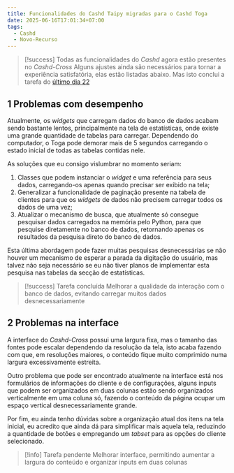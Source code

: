 ```yaml
---
title: Funcionalidades do Cashd Taipy migradas para o Cashd Toga
date: 2025-06-16T17:01:34+07:00
tags:
  - Cashd
  - Novo-Recurso
---
```


> [!success] Todas as funcionalidades do *Cashd* agora estão presentes no *Cashd-Cross*
> Alguns ajustes ainda são necessários para tornar a experiência satisfatória, elas estão listadas abaixo. Mas isto conclui a tarefa do [último dia 22](2025-05-22.md)

## 1 Problemas com desempenho

Atualmente, os *widgets* que carregam dados do banco de dados acabam sendo bastante 
lentos, principalmente na tela de estatísticas, onde existe uma grande quantidade de
tabelas para carregar. Dependendo do computador, o Toga pode demorar mais de 5 segundos
carregando o estado inicial de todas as tabelas contidas nele.

As soluções que eu consigo vislumbrar no momento seriam:

1. Classes que podem instanciar o <i>widget</i> e uma referência para seus dados, carregando-os apenas quando precisar ser exibido na tela;
2. Generalizar a funcionalidade de paginação presente na tabela de clientes para que os *widgets* de dados não precisem carregar todos os dados de uma vez;
3. Atualizar o mecanismo de busca, que atualmente só consegue pesquisar dados carregados na memória pelo Python, para que pesquise diretamente no banco de dados, retornando apenas os resultados da pesquisa direto do banco de dados.

Esta última abordagem pode fazer muitas pesquisas desnecessárias se não houver um
mecanismo de esperar a parada da digitação do usuário, mas talvez não seja necessário se
eu não tiver planos de implementar esta pesquisa nas tabelas da secção de estatísticas. 

> [!success] Tarefa concluída
> Melhorar a qualidade da interação com o banco de dados, evitando carregar muitos dados desnecessariamente

## 2 Problemas na interface 

A interface do *Cashd-Cross* possui uma largura fixa, mas o tamanho das fontes pode escalar
dependendo da resolução da tela, isto acaba fazendo com que, em resoluções maiores, o
conteúdo fique muito comprimido numa largura excessivamente estreita.


Outro problema que pode ser encontrado atualmente na interface está nos formulários de
informações do cliente e de configurações, alguns inputs que podem ser organizados em
duas colunas estão sendo organizados verticalmente em uma coluna só, fazendo o conteúdo
da página ocupar um espaço vertical desnecessariamente grande.

Por fim, eu ainda tenho dúvidas sobre a organização atual dos itens na tela inicial, eu
acredito que ainda dá para simplificar mais aquela tela, reduzindo a quantidade de botões
e empregando um *tabset* para as opções do cliente selecionado.

> [!info] Tarefa pendente
> Melhorar interface, permitindo aumentar a largura do conteúdo e organizar inputs em duas colunas

